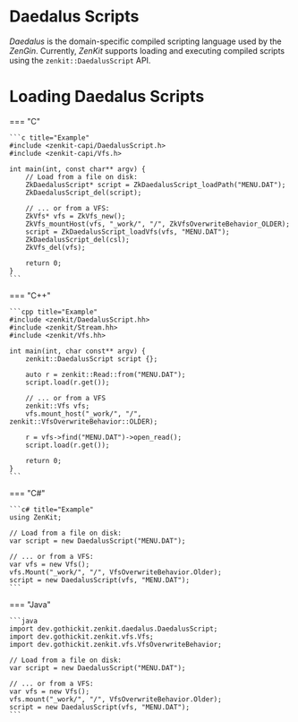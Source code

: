 # Daedalus Scripts

*Daedalus* is the domain-specific compiled scripting language used by the *ZenGin*. Currently, *ZenKit* supports
loading and executing compiled scripts using the `zenkit::DaedalusScript` API.

# Loading Daedalus Scripts

=== "C"

    ```c title="Example"
    #include <zenkit-capi/DaedalusScript.h>
    #include <zenkit-capi/Vfs.h>

    int main(int, const char** argv) {
        // Load from a file on disk:
        ZkDaedalusScript* script = ZkDaedalusScript_loadPath("MENU.DAT");
        ZkDaedalusScript_del(script);

        // ... or from a VFS:
        ZkVfs* vfs = ZkVfs_new();
        ZkVfs_mountHost(vfs, "_work/", "/", ZkVfsOverwriteBehavior_OLDER);
        script = ZkDaedalusScript_loadVfs(vfs, "MENU.DAT");
        ZkDaedalusScript_del(csl);
        ZkVfs_del(vfs);

        return 0;
    }
    ```

=== "C++"

    ```cpp title="Example"
    #include <zenkit/DaedalusScript.hh>
    #include <zenkit/Stream.hh>
    #include <zenkit/Vfs.hh>

    int main(int, char const** argv) {
        zenkit::DaedalusScript script {};
        
        auto r = zenkit::Read::from("MENU.DAT");
        script.load(r.get());

        // ... or from a VFS
        zenkit::Vfs vfs;
        vfs.mount_host("_work/", "/", zenkit::VfsOverwriteBehavior::OLDER);

        r = vfs->find("MENU.DAT")->open_read();
        script.load(r.get());

        return 0;
    }
    ```

=== "C#"
    
    ```c# title="Example"
    using ZenKit;

    // Load from a file on disk:
    var script = new DaedalusScript("MENU.DAT");

    // ... or from a VFS:
    var vfs = new Vfs();
    vfs.Mount("_work/", "/", VfsOverwriteBehavior.Older);
    script = new DaedalusScript(vfs, "MENU.DAT");
    ```

=== "Java"
    
    ```java
    import dev.gothickit.zenkit.daedalus.DaedalusScript;
    import dev.gothickit.zenkit.vfs.Vfs;
    import dev.gothickit.zenkit.vfs.VfsOverwriteBehavior;

    // Load from a file on disk:
    var script = new DaedalusScript("MENU.DAT");

    // ... or from a VFS:
    var vfs = new Vfs();
    vfs.mount("_work/", "/", VfsOverwriteBehavior.Older);
    script = new DaedalusScript(vfs, "MENU.DAT");
    ```
